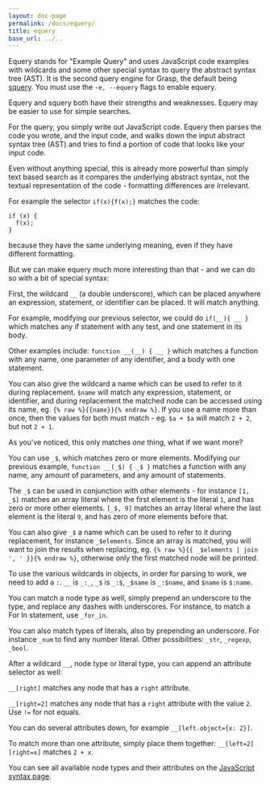 ```yaml
---
layout: doc-page
permalink: /docs/equery/
title: equery
base_url: ../..
---
```


Equery stands for "Example Query" and uses JavaScript code examples with wildcards and some other special syntax to query the abstract syntax tree (AST). It is the second query engine for Grasp, the default being [squery](../squery). You must use the `-e, --equery` flags to enable equery.

Equery and squery both have their strengths and weaknesses. Equery may be easier to use for simple searches.

For the query, you simply write out JavaScript code. Equery then parses the code you wrote, and the input code, and walks down the input abstract syntax tree (AST) and tries to find a portion of code that looks like your input code.

Even without anything special, this is already more powerful than simply text based search as it compares the underlying abstract syntax, not the textual representation of the code - formatting differences are irrelevant.

For example the selector `if(x){f(x);}` matches the code:

    if (x) {
      f(x);
    }

because they have the same underlying meaning, even if they have different formatting.

But we can make equery much more interesting than that - and we can do so with a bit of special syntax:

First, the wildcard `__` (a double underscore), which can be placed anywhere an expression, statement, or identifier can be placed. It will match anything.

For example, modifying our previous selector, we could do `if(__){ __ }` which matches any if statement with any test, and one statement in its body.

Other examples include: `function __(__) { __ }` which matches a function with any name, one parameter of any identifier, and a body with one statement.

You can also give the wildcard a name which can be used to refer to it during replacement. `$name` will match any expression, statement, or identifier, and during replacement the matched node can be accessed using its name, eg. `{% raw %}{{name}}{% endraw %}`. If you use a name more than once, then the values for both must match - eg. `$a + $a` will match `2 + 2`, but not `2 + 1`.

As you've noticed, this only matches *one* thing, what if we want more?

You can use `_$`, which matches zero or more elements. Modifying our previous example, `function __(_$) { _$ }` matches a function with any name, any amount of parameters, and any amount of statements.

The `_$` can be used in conjunction with other elements - for instance `[1, _$]` matches an array literal where the first element is the literal `1`, and has zero or more other elements. `[_$, 9]` matches an array literal where the last element is the literal `9`, and has zero of more elements before that.

You can also give `_$` a name which can be used to refer to it during replacement, for instance `_$elements`. Since an array is matched, you will want to join the results when replacing, eg. `{% raw %}{{ _$elements | join ', ' }}{% endraw %}`, otherwise only the first matched node will be printed.

To use the various wildcards in objects, in order for parsing to work, we need to add a `:`. `__` is `_:_`, `_$` is `_:$`, `_$name` is `_:$name`, and `$name` is `$:name`.

You can match a node type as well, simply prepend an underscore to the type, and replace any dashes with underscores. For instance, to match a For In statement, use `_for_in`.

You can also match types of literals, also by prepending an underscore. For instance `_num` to find any number literal. Other possibilities: `_str`, `_regexp`, `_bool`.

After a wildcard `__`, node type or literal type, you can append an attribute selector as well:

`__[right]` matches any node that has a `right` attribute.

`__[right=2]` matches any node that has a `right` attribute with the value `2`. Use `!=` for not equals.

You can do several attributes down, for example `__[left.object={x: 2}]`.

To match more than one attribute, simply place them together: `__[left=2][right=x]` matches `2 + x`.

You can see all available node types and their attributes on the [JavaScript syntax page](../syntax-js).
